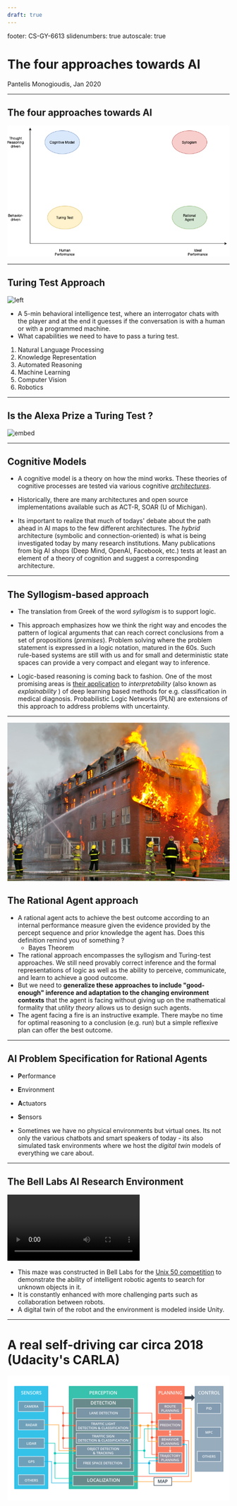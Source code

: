 ```yaml
---
draft: true
---
```


footer: CS-GY-6613
slidenumbers: true
autoscale: true


#  The four approaches towards AI

Pantelis Monogioudis, 
Jan 2020

---

## The four approaches towards AI

![inline](images/AI-approaches.png)

---

## Turing Test Approach

![left](https://www.youtube.com/watch?v=3wLqsRLvV-c)

- A 5-min behavioral intelligence test, where an interrogator chats with the player and at the end it guesses if the conversation is with a human or with a programmed machine.  
- What capabilities we need to have to pass a turing test. 

1. Natural Language Processing
2. Knowledge Representation
3. Automated Reasoning
4. Machine Learning 
5. Computer Vision 
6. Robotics


---

## Is the Alexa Prize a Turing Test ?

![embed](https://www.youtube.com/watch?v=nVi-QwX82GI)


---

## Cognitive Models

- A cognitive model is a theory on how the mind works. These theories of cognitive processes are tested via various cognitive [_architectures_](https://en.wikipedia.org/wiki/Cognitive_architecture). 

- Historically, there are many architectures and open source implementations available such as ACT-R, SOAR (U of Michigan). 
- Its important to realize that much of todays' debate about the path ahead in AI maps to the few different architectures. The _hybrid_ architecture (symbolic and connection-oriented) is what is being investigated today by many research institutions. Many publications from big AI shops (Deep Mind, OpenAI, Facebook, etc.) tests at least an element of a theory of cognition and suggest a corresponding architecture. 

---

## The Syllogism-based approach

- The translation from Greek of the word _syllogism_ is to support logic. 

- This approach emphasizes how we think the right way and encodes the pattern of logical arguments that can reach correct conclusions from a set of propositions (_premises_). Problem solving where the problem statement is expressed in a logic notation, matured in the 60s. Such rule-based systems are still with us and for small and deterministic state spaces can provide a very compact and elegant way to inference. 

- Logic-based reasoning is coming back to fashion. One of the most promising areas is [their application](https://www.ijcai.org/Proceedings/2017/0733.pdf) to _interpretability_ (also known as _explainability_ ) of deep learning based methods for e.g. classification in medical diagnosis. Probabilistic Logic Networks (PLN) are extensions of this approach to address problems with uncertainty.

---

![](images/fire.jpg)

## The Rational Agent approach

- A rational agent acts to achieve the best outcome according to an internal performance measure given the evidence provided by the percept sequence and prior knowledge the agent has. Does this definition remind you of something ?
  - Bayes Theorem
- The rational approach encompasses the syllogism and Turing-test approaches.  We still need provably correct inference and the formal representations of logic as well as the ability to perceive, communicate, and learn to achieve a good outcome. 
- But we need to **generalize these approaches to include "good-enough" inference and adaptation to the changing environment contexts** that the agent is facing without giving up on the mathematical formality that _utility theory_ allows us to design such agents. 
- The agent facing a fire is an instructive example. There maybe no time for optimal reasoning to a conclusion (e.g. run) but a simple reflexive plan can offer the best outcome. 

---

## AI Problem Specification for Rational Agents

- **P**erformance 
- **E**nvironment
- **A**ctuators
- **S**ensors

- Sometimes we have no physical environments but virtual ones. Its not only the various chatbots and smart speakers of today - its also simulated task environments where we host the _digital twin_ models of everything we care about. 

---

## The Bell Labs AI Research Environment

![left autoplay mute](images/maze-overhead-view.mp4)

- This maze was constructed in Bell Labs for the [Unix 50 competition](https://www.bell-labs.com/unix50/) to demonstrate the ability of intelligent robotic agents to search for unknown objects in it. 
- It is constantly enhanced with more challenging parts such as collaboration between robots. 
- A digital twin of the robot and the environment is modeled inside Unity.
  
---

# A real self-driving car circa 2018 (Udacity's CARLA)

![inline](images/carla-system.png)
